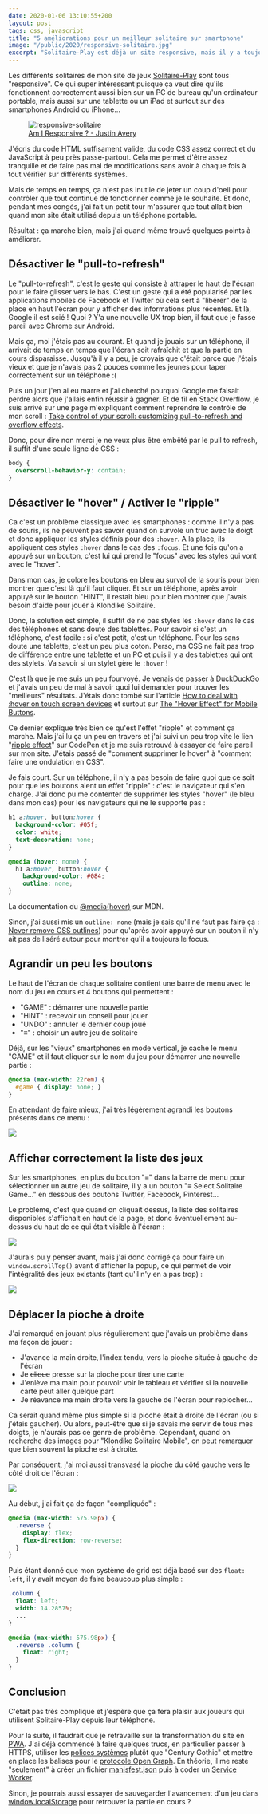```yaml
---
date: 2020-01-06 13:10:55+200
layout: post
tags: css, javascript
title: "5 améliorations pour un meilleur solitaire sur smartphone"
image: "/public/2020/responsive-solitaire.jpg"
excerpt: "Solitaire-Play est déjà un site responsive, mais il y a toujours à faire pour améliorer le fonctionnement sur les smartphones : désactiver le «pull-to-refresh», passer du «hover» au «ripple», agrandir les boutons, placer la pioche à droite..."
---
```


Les différents solitaires de mon site de jeux [Solitaire-Play](https://www.solitaire-play.com/) sont tous "responsive". Ce qui super intéressant puisque ça veut dire qu'ils fonctionnent correctement aussi bien sur un PC de bureau qu'un ordinateur portable, mais aussi sur une tablette ou un iPad et surtout sur des smartphones Android ou iPhone...

<figure>
  <img src="{{ page.image }}" alt="responsive-solitaire" />
  <figcaption>
    <a href="http://ami.responsivedesign.is/">Am I Responsive ? - Justin Avery</a>
  </figcaption>
</figure>

J'écris du code HTML suffisament valide, du code CSS assez correct et du JavaScript à peu près passe-partout. Cela me permet d'être assez tranquille et de faire pas mal de modifications sans avoir à chaque fois à tout vérifier sur différents systèmes.

Mais de temps en temps, ça n'est pas inutile de jeter un coup d'oeil pour contrôler que tout continue de fonctionner comme je le souhaite. Et donc, pendant mes congés, j'ai fait un petit tour m'assurer que tout allait bien quand mon site était utilisé depuis un téléphone portable.

Résultat : ça marche bien, mais j'ai quand même trouvé quelques points à améliorer.


## Désactiver le "pull-to-refresh"

Le "pull-to-refresh", c'est le geste qui consiste à attraper le haut de l'écran pour le faire glisser vers le bas. C'est un geste qui a été popularisé par les applications mobiles de Facebook et Twitter où cela sert à "libérer" de la place en haut l'écran pour y afficher des informations plus récentes. Et là, Google il est scié ! Quoi ? Y'a une nouvelle UX trop bien, il faut que je fasse pareil avec Chrome sur Android.

Mais ça, moi j'étais pas au courant. Et quand je jouais sur un téléphone, il arrivait de temps en temps que l'écran soit rafraîchit et que la partie en cours disparaisse. Jusqu'à il y a peu, je croyais que c'était parce que j'étais vieux et que je n'avais pas 2 pouces comme les jeunes pour taper correctement sur un téléphone :(

Puis un jour j'en ai eu marre et j'ai cherché pourquoi Google me faisait perdre alors que j'allais enfin réussir à gagner. Et de fil en Stack Overflow, je suis arrivé sur une page m'expliquant comment reprendre le contrôle de mon scroll : [Take control of your scroll: customizing pull-to-refresh and overflow effects](https://developers.google.com/web/updates/2017/11/overscroll-behavior).

Donc, pour dire non merci je ne veux plus être embêté par le pull to refresh, il suffit d'une seule ligne de CSS :

```css
body {
  overscroll-behavior-y: contain;
}
```


## Désactiver le "hover" / Activer le "ripple"

Ca c'est un problème classique avec les smartphones : comme il n'y a pas de souris, ils ne peuvent pas savoir quand on survole un truc avec le doigt et donc appliquer les styles définis pour des `:hover`. A la place, ils appliquent ces styles `:hover` dans le cas des `:focus`. Et une fois qu'on a appuyé sur un bouton, c'est lui qui prend le "focus" avec les styles qui vont avec le "hover".

Dans mon cas, je colore les boutons en bleu au survol de la souris pour bien montrer que c'est là qu'il faut cliquer. Et sur un téléphone, après avoir appuyé sur le bouton "HINT", il restait bleu pour bien montrer que j'avais besoin d'aide pour jouer à Klondike Solitaire.

Donc, la solution est simple, il suffit de ne pas styles les `:hover` dans le cas des téléphones et sans doute des tablettes. Pour savoir si c'est un téléphone, c'est facile : si c'est petit, c'est un téléphone. Pour les sans doute une tablette, c'est un peu plus coton. Perso, ma CSS ne fait pas trop de différence entre une tablette et un PC et puis il y a des tablettes qui ont des stylets. Va savoir si un stylet gère le `:hover` !

C'est là que je me suis un peu fourvoyé. Je venais de passer à [DuckDuckGo](https://duckduckgo.com/) et j'avais un peu de mal à savoir quoi lui demander pour trouver les "meilleurs" résultats. J'étais donc tombé sur l'article [How to deal with :hover on touch screen devices](https://www.prowebdesign.ro/how-to-deal-with-hover-on-touch-screen-devices/) et surtout sur [The "Hover Effect" for Mobile Buttons](https://uxmovement.com/mobile/the-hover-effect-for-mobile-buttons/).

Ce dernier explique très bien ce qu'est l'effet "ripple" et comment ça marche. Mais j'ai lu ça un peu en travers et j'ai suivi un peu trop vite le lien "[ripple effect](https://codepen.io/finnhvman/post/pure-css-ripple-with-minimal-effort)" sur CodePen et je me suis retrouvé à essayer de faire pareil sur mon site. J'étais passé de "comment supprimer le hover" à "comment faire une ondulation en CSS".

Je fais court. Sur un téléphone, il n'y a pas besoin de faire quoi que ce soit pour que les boutons aient un effet "ripple" : c'est le navigateur qui s'en charge. J'ai donc pu me contenter de supprimer les styles "hover" (le bleu dans mon cas) pour les navigateurs qui ne le supporte pas :

```css
h1 a:hover, button:hover {
  background-color: #05f;
  color: white;
  text-decoration: none;
}

@media (hover: none) {
  h1 a:hover, button:hover {
    background-color: #084;
    outline: none;
}
```

La documentation du [@media(hover)](https://developer.mozilla.org/en-US/docs/Web/CSS/@media/hover) sur MDN.

Sinon, j'ai aussi mis un `outline: none` (mais je sais qu'il ne faut pas faire ça : [Never remove CSS outlines](https://a11yproject.com/posts/never-remove-css-outlines/)) pour qu'après avoir appuyé sur un bouton il n'y ait pas de liséré autour pour montrer qu'il a toujours le focus.


## Agrandir un peu les boutons

Le haut de l'écran de chaque solitaire contient une barre de menu avec le nom du jeu en cours et 4 boutons qui permettent :

* "GAME" : démarrer une nouvelle partie
* "HINT" : recevoir un conseil pour jouer
* "UNDO" : annuler le dernier coup joué
* "≡" : choisir un autre jeu de solitaire

Déjà, sur les "vieux" smartphones en mode vertical, je cache le menu "GAME" et il faut cliquer sur le nom du jeu pour démarrer une nouvelle partie :

```css
@media (max-width: 22rem) {
  #game { display: none; }
}
```

En attendant de faire mieux, j'ai très légèrement agrandi les boutons présents dans ce menu :

![](/public/2020/solitaire-menu.png)


## Afficher correctement la liste des jeux

Sur les smartphones, en plus du bouton "≡" dans la barre de menu pour sélectionner un autre jeu de solitaire, il y a un bouton "≡ Select Solitaire Game..." en dessous des boutons Twitter, Facebook, Pinterest...

Le problème, c'est que quand on cliquait dessus, la liste des solitaires disponibles s'affichait en haut de la page, et donc éventuellement au-dessus du haut de ce qui était visible à l'écran :

![](/public/2020/solitaire-scroll-1.png)

J'aurais pu y penser avant, mais j'ai donc corrigé ça pour faire un `window.scrollTop()` avant d'afficher la popup, ce qui permet de voir l'intégralité des jeux existants (tant qu'il n'y en a pas trop) :

![](/public/2020/solitaire-scroll-2.png)


## Déplacer la pioche à droite

J'ai remarqué en jouant plus régulièrement que j'avais un problème dans ma façon de jouer :

* J'avance la main droite, l'index tendu, vers la pioche située à gauche de l'écran
* Je <s>clique</s> presse sur la pioche pour tirer une carte
* J'enlève ma main pour pouvoir voir le tableau et vérifier si la nouvelle carte peut aller quelque part
* Je réavance ma main droite vers la gauche de l'écran pour repiocher...

Ca serait quand même plus simple si la pioche était à droite de l'écran (ou si j'étais gaucher). Ou alors, peut-être que si je savais me servir de tous mes doigts, je n'aurais pas ce genre de problème. Cependant, quand on recherche des images pour "Klondike Solitaire Mobile", on peut remarquer que bien souvent la pioche est à droite.

Par conséquent, j'ai moi aussi transvasé la pioche du côté gauche vers le côté droit de l'écran :

![](/public/2020/solitaire-pioche.png)

Au début, j'ai fait ça de façon "compliquée" :

```css
@media (max-width: 575.98px) {
  .reverse {
    display: flex;
    flex-direction: row-reverse;
  }
}
```

Puis étant donné que mon système de grid est déjà basé sur des `float: left`, il y avait moyen de faire beaucoup plus simple :

```css
.column {
  float: left;
  width: 14.2857%;
  ...
}

@media (max-width: 575.98px) {
  .reverse .column {
    float: right;
  }
}
```


## Conclusion

C'était pas très compliqué et j'espère que ça fera plaisir aux joueurs qui utilisent Solitaire-Play depuis leur téléphone.

Pour la suite, il faudrait que je retravaille sur la transformation du site en [PWA](https://developer.mozilla.org/en-US/docs/Web/Progressive_web_apps). J'ai déjà commencé à faire quelques trucs, en particulier passer à HTTPS, utiliser les [polices systèmes](https://markdotto.com/2018/02/07/github-system-fonts/) plutôt que "Century Gothic" et mettre en place les balises pour le [protocole Open Graph](https://opengraphprotocol.org/). En théorie, il me reste "seulement" à créer un fichier [manisfest.json](https://developers.google.com/web/fundamentals/web-app-manifest) puis à coder un [Service Worker](https://developers.google.com/web/ilt/pwa/introduction-to-service-worker).

Sinon, je pourrais aussi essayer de sauvegarder l'avancement d'un jeu dans [window.localStorage](https://developer.mozilla.org/en-US/docs/Web/API/Window/localStorage) pour retrouver la partie en cours ?
